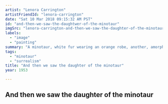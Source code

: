 ```yaml
---
artist: "Lenora Carrington"
artistFriendId: "lenora-carrington"
date: "Sat 10 Mar 2018 09:15:32 AM PST"
id: "and-then-we-saw-the-daughtwer-of-the-minotaur"
imgSrc: "lenora-carrington-and-then-we-saw-the-daughter-of-the-minotaur-1953.jpg"
labels:
  - "image"
  - "painting"
summary: "A minotaur, white fur wearing an orange robe, another, amorphous shape-- half flower, and two children looking on, not nervous but curious, in the hallway, a woman / plant dancing"
tags:
  - "minotaur"
  - "surrealism"
title: "And then we saw the daughter of the minotaur"
year: 1953

---
```

## And then we saw the daughter of the minotaur
